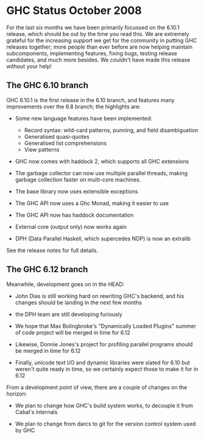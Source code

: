 # GHC Status October 2008


For the last six months we have been primarily focussed on the 6.10.1 release, which should be out by the time you read this. We are extremely grateful for the increasing support we get for the community in putting GHC releases together; more people than ever before are now helping maintain subcomponents, implementing features, fixing bugs, testing release candidates, and much more besides. We couldn't have made this release without your help!

## The GHC 6.10 branch


GHC 6.10.1 is the first release in the 6.10 branch, and features many improvements over the 6.8 branch; the highlights are:

- Some new language features have been implemented:

  - Record syntax: wild-card patterns, punning, and field disambiguation
  - Generalised quasi-quotes
  - Generalised list comprehensions
  - View patterns

- GHC now comes with haddock 2, which supports all GHC extensions

- The garbage collector can now use multiple parallel threads, making garbage collection faster on multi-core machines.

- The base library now uses extensible exceptions

- The GHC API now uses a Ghc Monad, making it easier to use

- The GHC API now has haddock documentation

- External core (output only) now works again

- DPH (Data Parallel Haskell, which supercedes NDP) is now an extralib


See the release notes for full details.

## The GHC 6.12 branch


Meanwhile, development goes on in the HEAD:

- John Dias is still working hard on rewriting GHC's backend, and his changes should be landing in the next few months

- the DPH team are still developing furiously

- We hope that Max Bolingbroke's "Dynamically Loaded Plugins" summer of code project will be merged in time for 6.12

- Likewise, Donnie Jones's project for profiling parallel programs should be merged in time for 6.12

- Finally, unicode text I/O and dynamic libraries were slated for 6.10 but weren't quite ready in time, so we certainly expect those to make it for in 6.12


From a development point of view, there are a couple of changes on the horizon:

- We plan to change how GHC's build system works, to decouple it from Cabal's internals

- We plan to change from darcs to git for the version control system used by GHC
